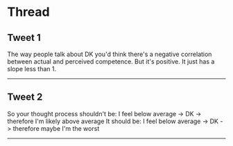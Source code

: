 # Thread

## Tweet 1

The way people talk about DK you'd think there's a negative correlation between actual and perceived competence. But it's positive. It just has a slope less than 1.

---

## Tweet 2

So your thought process shouldn't be: I feel below average -&gt; DK -&gt; therefore I'm likely above average It should be: I feel below average -&gt; DK -&gt; therefore maybe I'm the worst

---

